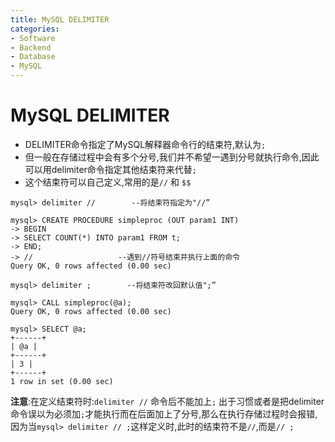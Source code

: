 ```yaml
---
title: MySQL DELIMITER
categories:
- Software
- Backend
- Database
- MySQL
---
```

# MySQL DELIMITER

- DELIMITER命令指定了MySQL解释器命令行的结束符,默认为`;`
- 但一般在存储过程中会有多个分号,我们并不希望一遇到分号就执行命令,因此可以用delimiter命令指定其他结束符来代替`;`
- 这个结束符可以自己定义,常用的是`//` 和 `$$`

```mysql
mysql> delimiter //        --将结束符指定为"//”

mysql> CREATE PROCEDURE simpleproc (OUT param1 INT)
-> BEGIN
-> SELECT COUNT(*) INTO param1 FROM t;
-> END;
-> //                   --遇到//符号结束并执行上面的命令
Query OK, 0 rows affected (0.00 sec)

mysql> delimiter ;        --将结束符改回默认值";”

mysql> CALL simpleproc(@a);
Query OK, 0 rows affected (0.00 sec)

mysql> SELECT @a;
+------+
| @a |
+------+
| 3 |
+------+
1 row in set (0.00 sec)

```

 **注意**:在定义结束符时:`delimiter //` 命令后不能加上`;`  出于习惯或者是把delimiter命令误以为必须加`;`才能执行而在后面加上了分号,那么在执行存储过程时会报错,因为当`mysql> delimiter // ;`这样定义时,此时的结束符不是`//`,而是`// ;`